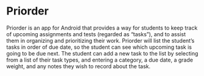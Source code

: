 # Priorder
Priorder is an app for Android that provides a way for students to keep track of upcoming assignments and tests (regarded as “tasks”), and to assist them in organizing and prioritizing their work. Priorder will list the student’s tasks in order of due date, so the student can see which upcoming task is going to be due next. The student can add a new task to the list by selecting from a list of their task types, and entering a category, a due date, a grade weight, and any notes they wish to record about the task. 
